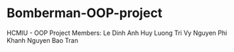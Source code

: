 # Bomberman-OOP-project
HCMIU - OOP Project 
Members:
Le Dinh Anh Huy
Luong Tri Vy
Nguyen Phi Khanh
Nguyen Bao Tran